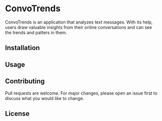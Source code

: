 # ConvoTrends
ConvoTrends is an application that analyzes text messages. With its help, users draw valuable insights from their online conversations and can see the trends and patters in them.

## Installation

## Usage


## Contributing
Pull requests are welcome. For major changes, please open an issue first to discuss what you would like to change.

## License
